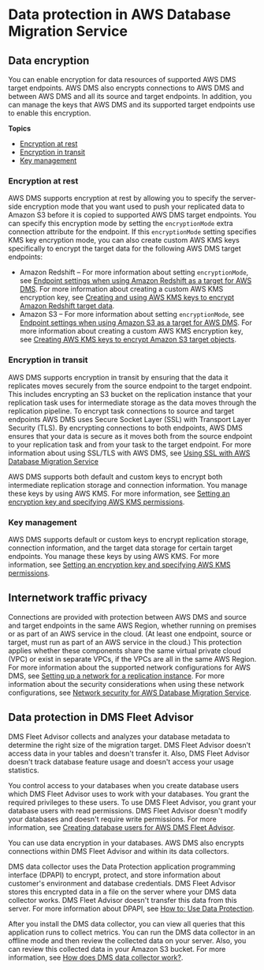 # Data protection in AWS Database Migration Service<a name="CHAP_Security.DataProtection"></a>

## Data encryption<a name="CHAP_Security.DataProtection.DataEncryption"></a>

You can enable encryption for data resources of supported AWS DMS target endpoints\. AWS DMS also encrypts connections to AWS DMS and between AWS DMS and all its source and target endpoints\. In addition, you can manage the keys that AWS DMS and its supported target endpoints use to enable this encryption\.

**Topics**
+ [Encryption at rest](#CHAP_Security.DataProtection.DataEncryption.EncryptionAtRest)
+ [Encryption in transit](#CHAP_Security.DataProtection.DataEncryption.EncryptionInTransit)
+ [Key management](#CHAP_Security.DataProtection.DataEncryption.KeyManagement)

### Encryption at rest<a name="CHAP_Security.DataProtection.DataEncryption.EncryptionAtRest"></a>

AWS DMS supports encryption at rest by allowing you to specify the server\-side encryption mode that you want used to push your replicated data to Amazon S3 before it is copied to supported AWS DMS target endpoints\. You can specify this encryption mode by setting the `encryptionMode` extra connection attribute for the endpoint\. If this `encryptionMode` setting specifies KMS key encryption mode, you can also create custom AWS KMS keys specifically to encrypt the target data for the following AWS DMS target endpoints:
+ Amazon Redshift – For more information about setting `encryptionMode`, see [Endpoint settings when using Amazon Redshift as a target for AWS DMS](CHAP_Target.Redshift.md#CHAP_Target.Redshift.ConnectionAttrib)\. For more information about creating a custom AWS KMS encryption key, see [Creating and using AWS KMS keys to encrypt Amazon Redshift target data](CHAP_Target.Redshift.md#CHAP_Target.Redshift.KMSKeys)\.
+ Amazon S3 – For more information about setting `encryptionMode`, see [Endpoint settings when using Amazon S3 as a target for AWS DMS](CHAP_Target.S3.md#CHAP_Target.S3.Configuring)\. For more information about creating a custom AWS KMS encryption key, see [Creating AWS KMS keys to encrypt Amazon S3 target objects](CHAP_Target.S3.md#CHAP_Target.S3.KMSKeys)\.

### Encryption in transit<a name="CHAP_Security.DataProtection.DataEncryption.EncryptionInTransit"></a>

AWS DMS supports encryption in transit by ensuring that the data it replicates moves securely from the source endpoint to the target endpoint\. This includes encrypting an S3 bucket on the replication instance that your replication task uses for intermediate storage as the data moves through the replication pipeline\. To encrypt task connections to source and target endpoints AWS DMS uses Secure Socket Layer \(SSL\) with Transport Layer Security \(TLS\)\. By encrypting connections to both endpoints, AWS DMS ensures that your data is secure as it moves both from the source endpoint to your replication task and from your task to the target endpoint\. For more information about using SSL/TLS with AWS DMS, see [Using SSL with AWS Database Migration Service](CHAP_Security.SSL.md)

AWS DMS supports both default and custom keys to encrypt both intermediate replication storage and connection information\. You manage these keys by using AWS KMS\. For more information, see [Setting an encryption key and specifying AWS KMS permissions](CHAP_Security.md#CHAP_Security.EncryptionKey)\.

### Key management<a name="CHAP_Security.DataProtection.DataEncryption.KeyManagement"></a>

AWS DMS supports default or custom keys to encrypt replication storage, connection information, and the target data storage for certain target endpoints\. You manage these keys by using AWS KMS\. For more information, see [Setting an encryption key and specifying AWS KMS permissions](CHAP_Security.md#CHAP_Security.EncryptionKey)\.

## Internetwork traffic privacy<a name="CHAP_Security.DataProtection.InternetworkTraffic"></a>

Connections are provided with protection between AWS DMS and source and target endpoints in the same AWS Region, whether running on premises or as part of an AWS service in the cloud\. \(At least one endpoint, source or target, must run as part of an AWS service in the cloud\.\) This protection applies whether these components share the same virtual private cloud \(VPC\) or exist in separate VPCs, if the VPCs are all in the same AWS Region\. For more information about the supported network configurations for AWS DMS, see [Setting up a network for a replication instance](CHAP_ReplicationInstance.VPC.md)\. For more information about the security considerations when using these network configurations, see [Network security for AWS Database Migration Service](CHAP_Security.md#CHAP_Security.Network)\.

## Data protection in DMS Fleet Advisor<a name="fa-security-data-protection"></a>

DMS Fleet Advisor collects and analyzes your database metadata to determine the right size of the migration target\. DMS Fleet Advisor doesn't access data in your tables and doesn't transfer it\. Also, DMS Fleet Advisor doesn't track database feature usage and doesn't access your usage statistics\.

You control access to your databases when you create database users which DMS Fleet Advisor uses to work with your databases\. You grant the required privileges to these users\. To use DMS Fleet Advisor, you grant your database users with read permissions\. DMS Fleet Advisor doesn't modify your databases and doesn't require write permissions\. For more information, see [Creating database users for AWS DMS Fleet Advisor](fa-database-users.md)\.

You can use data encryption in your databases\. AWS DMS also encrypts connections within DMS Fleet Advisor and within its data collectors\.

DMS data collector uses the Data Protection application programming interface \(DPAPI\) to encrypt, protect, and store information about customer's environment and database credentials\. DMS Fleet Advisor stores this encrypted data in a file on the server where your DMS data collector works\. DMS Fleet Advisor doesn't transfer this data from this server\. For more information about DPAPI, see [How to: Use Data Protection](https://learn.microsoft.com/en-us/dotnet/standard/security/how-to-use-data-protection)\.

After you install the DMS data collector, you can view all queries that this application runs to collect metrics\. You can run the DMS data collector in an offline mode and then review the collected data on your server\. Also, you can review this collected data in your Amazon S3 bucket\. For more information, see [How does DMS data collector work?](fa-collecting.md#fa-data-collectors-how-it-works)\.